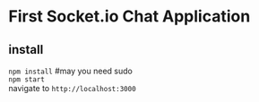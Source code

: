 # First Socket.io Chat Application
## install

`npm install` #may you need sudo\
`npm start`\
navigate to `http://localhost:3000`
